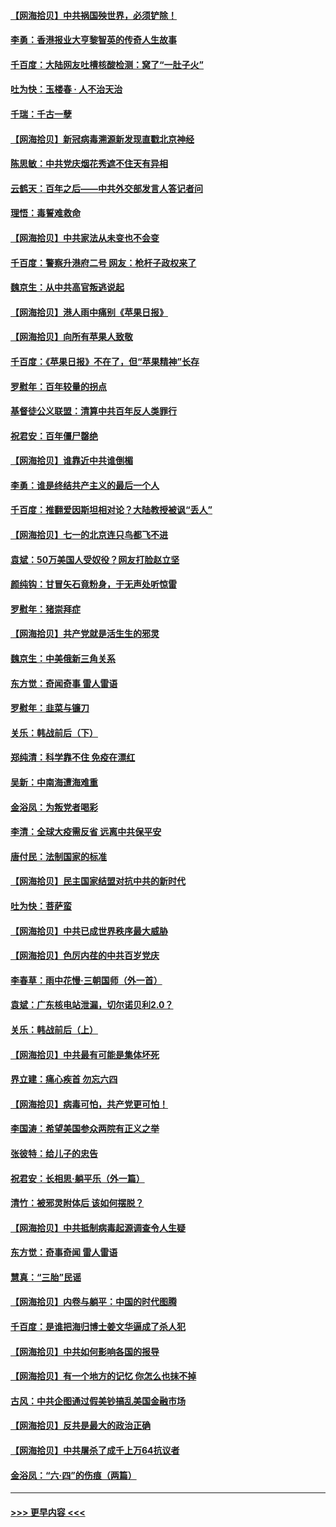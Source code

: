 #### [【网海拾贝】中共祸国殃世界，必须铲除！](../pages/nsc993/n13056011.md?t=06300802) 
#### [李勇：香港报业大亨黎智英的传奇人生故事](../pages/nsc993/n13055258.md?t=06300802) 
#### [千百度：大陆网友吐槽核酸检测：窝了“一肚子火”](../pages/nsc993/n13055194.md?t=06300802) 
#### [吐为快：玉楼春 · 人不治天治](../pages/nsc993/n13054028.md?t=06300802) 
#### [千瑞：千古一孽](../pages/nsc993/n13054016.md?t=06300802) 
#### [【网海拾贝】新冠病毒溯源新发现直戳北京神经](../pages/nsc993/n13052425.md?t=06300802) 
#### [陈思敏：中共党庆烟花秀遮不住天有异相](../pages/nsc993/n13052020.md?t=06300802) 
#### [云鹤天：百年之后——中共外交部发言人答记者问](../pages/nsc993/n13051604.md?t=06300802) 
#### [理悟：毒誓难救命](../pages/nsc993/n13051601.md?t=06300802) 
#### [【网海拾贝】中共家法从未变也不会变](../pages/nsc993/n13050366.md?t=06300802) 
#### [千百度：警察升港府二号 网友：枪杆子政权来了](../pages/nsc993/n13050261.md?t=06300802) 
#### [魏京生：从中共高官叛逃说起](../pages/nsc993/n13048997.md?t=06300802) 
#### [【网海拾贝】港人雨中痛别《苹果日报》](../pages/nsc993/n13048941.md?t=06300802) 
#### [【网海拾贝】向所有苹果人致敬](../pages/nsc993/n13046795.md?t=06300802) 
#### [千百度：《苹果日报》不在了，但“苹果精神”长存](../pages/nsc993/n13046703.md?t=06300802) 
#### [罗慰年：百年较量的拐点](../pages/nsc993/n13046542.md?t=06300802) 
#### [基督徒公义联盟：清算中共百年反人类罪行](../pages/nsc993/n13046499.md?t=06300802) 
#### [祝君安：百年僵尸罄绝](../pages/nsc993/n13045595.md?t=06300802) 
#### [【网海拾贝】谁靠近中共谁倒楣](../pages/nsc993/n13044667.md?t=06300802) 
#### [李勇：谁是终结共产主义的最后一个人](../pages/nsc993/n13044397.md?t=06300802) 
#### [千百度：推翻爱因斯坦相对论？大陆教授被讽“丢人”](../pages/nsc993/n13043908.md?t=06300802) 
#### [【网海拾贝】七一的北京连只鸟都飞不进](../pages/nsc993/n13041377.md?t=06300802) 
#### [袁斌：50万美国人受奴役？网友打脸赵立坚](../pages/nsc993/n13041330.md?t=06300802) 
#### [颜纯钩：甘冒矢石竟粉身，于无声处听惊雷](../pages/nsc993/n13041140.md?t=06300802) 
#### [罗慰年：猪崇拜症](../pages/nsc993/n13041071.md?t=06300802) 
#### [【网海拾贝】共产党就是活生生的邪灵](../pages/nsc993/n13036627.md?t=06300802) 
#### [魏京生：中美俄新三角关系](../pages/nsc993/n13035986.md?t=06300802) 
#### [东方觉：奇闻奇事 雷人雷语](../pages/nsc993/n13035878.md?t=06300802) 
#### [罗慰年：韭菜与镰刀](../pages/nsc993/n13034374.md?t=06300802) 
#### [关乐：韩战前后（下）](../pages/nsc993/n13034113.md?t=06300802) 
#### [郑纯清：科学靠不住 免疫在漂红](../pages/nsc993/n13034093.md?t=06300802) 
#### [吴新：中南海遭海难重](../pages/nsc993/n13034084.md?t=06300802) 
#### [金浴凤：为叛党者喝彩](../pages/nsc993/n13034058.md?t=06300802) 
#### [李清：全球大疫需反省 远离中共保平安](../pages/nsc993/n13033784.md?t=06300802) 
#### [唐付民：法制国家的标准](../pages/nsc993/n13032944.md?t=06300802) 
#### [【网海拾贝】民主国家结盟对抗中共的新时代](../pages/nsc993/n13031717.md?t=06300802) 
#### [吐为快：菩萨蛮](../pages/nsc993/n13030033.md?t=06300802) 
#### [【网海拾贝】中共已成世界秩序最大威胁](../pages/nsc993/n13028138.md?t=06300802) 
#### [【网海拾贝】色厉内荏的中共百岁党庆](../pages/nsc993/n13025582.md?t=06300802) 
#### [李春草：雨中花慢‧三朝国师（外一首）](../pages/nsc993/n13025567.md?t=06300802) 
#### [袁斌：广东核电站泄漏，切尔诺贝利2.0？](../pages/nsc993/n13025475.md?t=06300802) 
#### [关乐：韩战前后（上）](../pages/nsc993/n13025387.md?t=06300802) 
#### [【网海拾贝】中共最有可能是集体坏死](../pages/nsc993/n13023101.md?t=06300802) 
#### [界立建：痛心疾首 勿忘六四](../pages/nsc993/n13022339.md?t=06300802) 
#### [【网海拾贝】病毒可怕，共产党更可怕！](../pages/nsc993/n13020728.md?t=06300802) 
#### [李国涛：希望美国参众两院有正义之举](../pages/nsc993/n13020674.md?t=06300802) 
#### [张彼特：给儿子的忠告](../pages/nsc993/n13018934.md?t=06300802) 
#### [祝君安：长相思‧躺平乐（外一篇）](../pages/nsc993/n13018923.md?t=06300802) 
#### [清竹：被邪灵附体后 该如何摆脱？](../pages/nsc993/n13018877.md?t=06300802) 
#### [【网海拾贝】中共抵制病毒起源调查令人生疑](../pages/nsc993/n13017785.md?t=06300802) 
#### [东方觉：奇事奇闻 雷人雷语](../pages/nsc993/n13017577.md?t=06300802) 
#### [慧真：“三胎”民谣](../pages/nsc993/n13017394.md?t=06300802) 
#### [【网海拾贝】内卷与躺平：中国的时代图腾](../pages/nsc993/n13016128.md?t=06300802) 
#### [千百度：是谁把海归博士姜文华逼成了杀人犯](../pages/nsc993/n13015218.md?t=06300802) 
#### [【网海拾贝】中共如何影响各国的报导](../pages/nsc993/n13012599.md?t=06300802) 
#### [【网海拾贝】有一个地方的记忆 你怎么也抹不掉](../pages/nsc993/n13009802.md?t=06300802) 
#### [古风：中共企图通过假美钞搞乱美国金融市场](../pages/nsc993/n13009626.md?t=06300802) 
#### [【网海拾贝】反共是最大的政治正确](../pages/nsc993/n13007051.md?t=06300802) 
#### [【网海拾贝】中共屠杀了成千上万64抗议者](../pages/nsc993/n13002713.md?t=06300802) 
#### [金浴凤：“六·四”的伤痕（两篇）](../pages/nsc993/n13001719.md?t=06300802) 

----
#### [ >>> 更早内容 <<< ](../indexes/nsc993-earlier.md)
